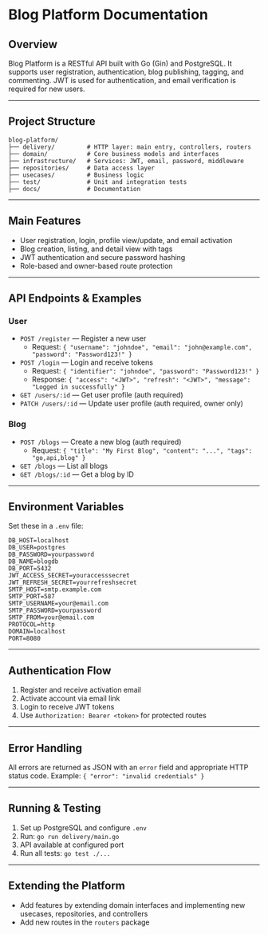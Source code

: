 
# Blog Platform Documentation

## Overview
Blog Platform is a RESTful API built with Go (Gin) and PostgreSQL. It supports user registration, authentication, blog publishing, tagging, and commenting. JWT is used for authentication, and email verification is required for new users.

---

## Project Structure
```
blog-platform/
├── delivery/         # HTTP layer: main entry, controllers, routers
├── domain/           # Core business models and interfaces
├── infrastructure/   # Services: JWT, email, password, middleware
├── repositories/     # Data access layer
├── usecases/         # Business logic
├── test/             # Unit and integration tests
├── docs/             # Documentation
```

---

## Main Features
- User registration, login, profile view/update, and email activation
- Blog creation, listing, and detail view with tags
- JWT authentication and secure password hashing
- Role-based and owner-based route protection

---

## API Endpoints & Examples

### User
- `POST /register` — Register a new user
	- Request: `{ "username": "johndoe", "email": "john@example.com", "password": "Password123!" }`
- `POST /login` — Login and receive tokens
	- Request: `{ "identifier": "johndoe", "password": "Password123!" }`
	- Response: `{ "access": "<JWT>", "refresh": "<JWT>", "message": "Logged in successfully" }`
- `GET /users/:id` — Get user profile (auth required)
- `PATCH /users/:id` — Update user profile (auth required, owner only)

### Blog
- `POST /blogs` — Create a new blog (auth required)
	- Request: `{ "title": "My First Blog", "content": "...", "tags": "go,api,blog" }`
- `GET /blogs` — List all blogs
- `GET /blogs/:id` — Get a blog by ID

---

## Environment Variables
Set these in a `.env` file:
```
DB_HOST=localhost
DB_USER=postgres
DB_PASSWORD=yourpassword
DB_NAME=blogdb
DB_PORT=5432
JWT_ACCESS_SECRET=youraccesssecret
JWT_REFRESH_SECRET=yourrefreshsecret
SMTP_HOST=smtp.example.com
SMTP_PORT=587
SMTP_USERNAME=your@email.com
SMTP_PASSWORD=yourpassword
SMTP_FROM=your@email.com
PROTOCOL=http
DOMAIN=localhost
PORT=8080
```

---

## Authentication Flow
1. Register and receive activation email
2. Activate account via email link
3. Login to receive JWT tokens
4. Use `Authorization: Bearer <token>` for protected routes

---

## Error Handling
All errors are returned as JSON with an `error` field and appropriate HTTP status code.
Example: `{ "error": "invalid credentials" }`

---

## Running & Testing
1. Set up PostgreSQL and configure `.env`
2. Run: `go run delivery/main.go`
3. API available at configured port
4. Run all tests: `go test ./...`

---

## Extending the Platform
- Add features by extending domain interfaces and implementing new usecases, repositories, and controllers
- Add new routes in the `routers` package
